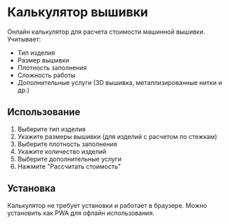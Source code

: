 # Калькулятор вышивки

Онлайн калькулятор для расчета стоимости машинной вышивки. Учитывает:
- Тип изделия
- Размер вышивки
- Плотность заполнения
- Сложность работы
- Дополнительные услуги (3D вышивка, металлизированные нитки и др.)

## Использование

1. Выберите тип изделия
2. Укажите размеры вышивки (для изделий с расчетом по стежкам)
3. Выберите плотность заполнения
4. Укажите количество изделий
5. Выберите дополнительные услуги
6. Нажмите "Рассчитать стоимость"

## Установка

Калькулятор не требует установки и работает в браузере. Можно установить как PWA для офлайн использования.
